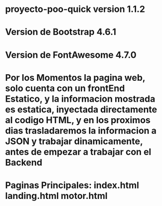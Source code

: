 # proyecto-poo-quick version 1.1.2
# Version de Bootstrap 4.6.1
# Version de FontAwesome 4.7.0
 
# Por los Momentos la pagina web, solo cuenta con un frontEnd Estatico, y la informacion mostrada es estatica, inyectada directamente al codigo HTML, y en los proximos dias trasladaremos la informacion a JSON y trabajar dinamicamente, antes de empezar a trabajar con el Backend 


# Paginas Principales: index.html  landing.html   motor.html 


